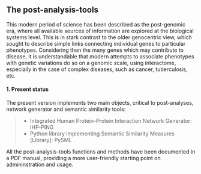 The post-analysis-tools
-----------
This modern period of science has been described as the post-genomic era, where all available sources of information are explored at the biological systems level. This is in stark contrast to the older genocentric view, which sought to describe simple links connecting individual genes to particular phenotypes. Considering then the many genes which may contribute to disease, it is understandable that modern attempts to associate phenotypes with genetic variations do so on a genomic scale, using interactome, especially in the case of complex diseases, such as cancer, tuberculosis, etc.

#### 1. Present status

The present version implements two main objects, critical to post-analyses, network generator and semantic similarity tools:
   > + Integrated Human Protein-Protein Interaction Network Generator: IHP-PING 
   > + Python library implementing Semantic Similarity Measures \[Library\]: PySML
   >
   
All the post-analysis-tools functions and methods have been documented in a PDF manual, providing a more user-friendly starting point on admininstration and usage.

